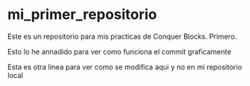 # mi_primer_repositorio
Este es un repositorio para mis practicas de Conquer Blocks. Primero.

Esto lo he annadido para ver como funciona el commit graficamente

Esta es otra linea para ver como se modifica aqui y no en mi repositorio local
